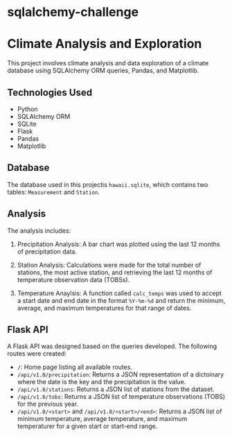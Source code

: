 # sqlalchemy-challenge

# Climate Analysis and Exploration

This project involves climate analysis and data exploration of a climate database using SQLAlchemy ORM queries, Pandas, and Matplotlib.

## Technologies Used

- Python
- SQLAlchemy ORM
- SQLite
- Flask
- Pandas
- Matplotlib

## Database

The database used in this projectis `hawaii.sqlite`, which contains two tables: `Measurement` and `Station`.

## Analysis

The analysis includes:

1. Precipitation Analysis: A bar chart was plotted using the last 12 months of precipitation data.

2. Station Analysis: Calculations were made for the total number of stations, the most active station, and retrieving the last 12 months of temperature observation data (TOBSs).

3. Temperature Anaylsis: A function called `calc_temps` was used to accept a start date and end date in the format `%Y-%m-%d` and return the minimum, average, and maximum temperatures for that range of dates.

## Flask API

A Flask API was designed based on the queries developed. The following routes were created:

- `/`: Home page listing all available routes.
- `/api/v1.0/precipitation`: Returns a JSON representation of a dictoinary where the date is the key and the precipitation is the value.
- `/api/v1.0/stations`: Returns a JSON list of stations from the dataset.
- `/api/v1.0/tobs`: Returns a JSON list of temperature observations (TOBS) for the previous year.
- `/api/v1.0/<start>` and `/api/v1.0/<start>/<end>`: Returns a JSON list of minimum temperature, average temperature, and maximum temperaturer for a given start or start-end range.

